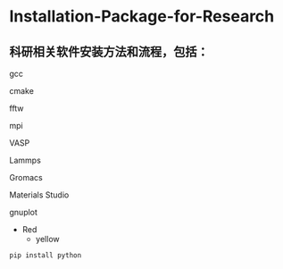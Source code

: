# Installation-Package-for-Research
## 科研相关软件安装方法和流程，包括：
gcc

cmake

fftw

mpi

VASP

Lammps

Gromacs

Materials Studio

gnuplot

* Red
   * yellow

```
pip install python
```
